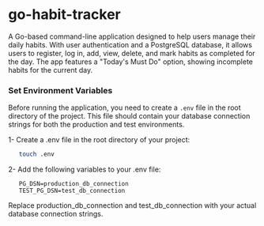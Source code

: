 # go-habit-tracker

A Go-based command-line application designed to help users manage their daily habits. With user
authentication and a PostgreSQL database, it allows users to register, log in, add, view,
delete, and mark habits as completed for the day. The app features a "Today's Must Do" option, showing
incomplete habits for the current day.

### Set Environment Variables
Before running the application, you need to create a `.env` file in the root directory of the project. This file should contain your database connection strings for both the production and test environments.

1- Create a .env file in the root directory of your project:
```sh
   touch .env
```

2- Add the following variables to your .env file:
```
   PG_DSN=production_db_connection
   TEST_PG_DSN=test_db_connection
```

Replace production_db_connection and test_db_connection with your actual database connection strings.
